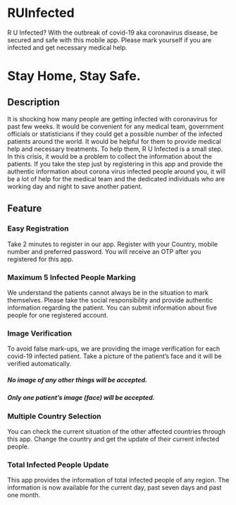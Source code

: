# RUInfected
R U Infected? With the outbreak of covid-19 aka coronavirus disease, be secured and safe with this mobile app. Please mark yourself if you are infected and get necessary medical help.

# Stay Home, Stay Safe.

## Description
It is shocking how many people are getting infected with coronavirus for past few weeks. It would be convenient for any medical team, government officials or statisticians if they could get a possible number of the infected patients around the world. It would be helpful for them to provide medical help and necessary treatments. 
To help them, R U Infected is a small step. In this crisis, it would be a problem to collect the information about the patients. If you take the step just by registering in this app and provide the authentic information about corona virus infected people around you, it will be a lot of help for the medical team and the dedicated individuals who are working day and night to save another patient. 

## Feature
### Easy Registration
Take 2 minutes to register in our app. Register with your Country, mobile number and preferred password. You will receive an OTP after you registered for this app.  

### Maximum 5 Infected People Marking
We understand the patients cannot always be in the situation to mark themselves. Please take the social responsibility and provide authentic information regarding the patient. You can submit information about five people for one registered account.

### Image Verification
To avoid false mark-ups, we are providing the image verification for each covid-19 infected patient. Take a picture of the patient’s face and it will be verified automatically.

##### No image of any other things will be accepted.
##### Only one patient’s image (face) will be accepted.

### Multiple Country Selection
You can check the current situation of the other affected countries through this app. Change the country and get the update of their current infected people.

### Total Infected People Update
This app provides the information of total infected people of any region. The information is now available for the current day, past seven days and past one month.

